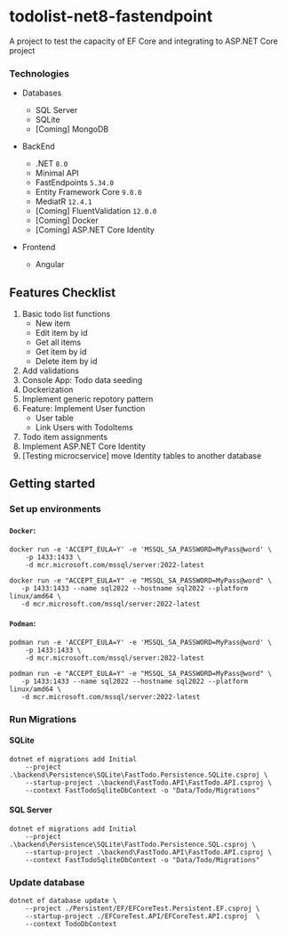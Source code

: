# todolist-net8-fastendpoint
A project to test the capacity of EF Core and integrating to ASP.NET Core project

### Technologies
- Databases
    - SQL Server
    - SQLite
    - [Coming] MongoDB

- BackEnd
    - .NET `8.0`
    - Minimal API
    - FastEndpoints `5.34.0`
    - Entity Framework Core `9.0.0`
    - MediatR `12.4.1`
    - [Coming] FluentValidation `12.0.0`
    - [Coming] Docker
    - [Coming] ASP.NET Core Identity
- Frontend
    - Angular

## Features Checklist
1. Basic todo list functions 
    - New item
    - Edit item by id
    - Get all items
    - Get item by id
    - Delete item by id
2. Add validations
3. Console App: Todo data seeding
3. Dockerization
4. Implement generic repotory pattern
5. Feature: Implement User function
    - User table
    - Link Users with TodoItems
6. Todo item assignments
7. Implement ASP.NET Core Identity
8. [Testing microcservice] move Identity tables to another database

## Getting started
### Set up environments 
#### ```Docker```:
```
docker run -e 'ACCEPT_EULA=Y' -e 'MSSQL_SA_PASSWORD=MyPass@word' \
    -p 1433:1433 \
    -d mcr.microsoft.com/mssql/server:2022-latest

docker run -e "ACCEPT_EULA=Y" -e "MSSQL_SA_PASSWORD=MyPass@word" \
   -p 1433:1433 --name sql2022 --hostname sql2022 --platform linux/amd64 \
   -d mcr.microsoft.com/mssql/server:2022-latest
```

#### ```Podman```:
```
podman run -e 'ACCEPT_EULA=Y' -e 'MSSQL_SA_PASSWORD=MyPass@word' \
    -p 1433:1433 \
    -d mcr.microsoft.com/mssql/server:2022-latest

podman run -e "ACCEPT_EULA=Y" -e "MSSQL_SA_PASSWORD=MyPass@word" \
   -p 1433:1433 --name sql2022 --hostname sql2022 --platform linux/amd64 \
   -d mcr.microsoft.com/mssql/server:2022-latest
```

### Run Migrations
#### SQLite
```
dotnet ef migrations add Initial 
    --project .\backend\Persistence\SQLite\FastTodo.Persistence.SQLite.csproj \ 
    --startup-project .\backend\FastTodo.API\FastTodo.API.csproj \
    --context FastTodoSqliteDbContext -o "Data/Todo/Migrations" 
```

#### SQL Server
```
dotnet ef migrations add Initial 
    --project .\backend\Persistence\SQLite\FastTodo.Persistence.SQL.csproj \ 
    --startup-project .\backend\FastTodo.API\FastTodo.API.csproj \
    --context FastTodoSqliteDbContext -o "Data/Todo/Migrations" 
```

### Update database
```
dotnet ef database update \
    --project ./Persistent/EF/EFCoreTest.Persistent.EF.csproj \ 
    --startup-project ./EFCoreTest.API/EFCoreTest.API.csproj  \
    --context TodoDbContext
```
